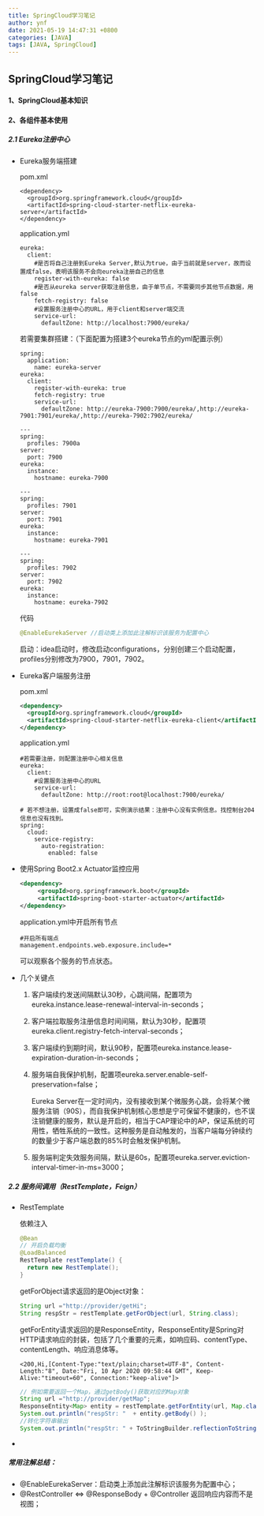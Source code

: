 ```yaml
---
title: SpringCloud学习笔记
author: ynf
date: 2021-05-19 14:47:31 +0800
categories: [JAVA]
tags: [JAVA, SpringCloud]
---
```


## SpringCloud学习笔记

#### 1、SpringCloud基本知识

#### 2、各组件基本使用

##### 2.1 Eureka注册中心 

- Eureka服务端搭建

  pom.xml

  ```
  <dependency>
  	<groupId>org.springframework.cloud</groupId>
  	<artifactId>spring-cloud-starter-netflix-eureka-server</artifactId>
  </dependency>
  ```

  application.yml

  ```
  eureka: 
    client:
      #是否将自己注册到Eureka Server,默认为true，由于当前就是server，故而设置成false，表明该服务不会向eureka注册自己的信息
      register-with-eureka: false
      #是否从eureka server获取注册信息，由于单节点，不需要同步其他节点数据，用false
      fetch-registry: false
      #设置服务注册中心的URL，用于client和server端交流
      service-url:                      
        defaultZone: http://localhost:7900/eureka/
  ```

  若需要集群搭建：（下面配置为搭建3个eureka节点的yml配置示例）

  ```
  spring:
    application:
      name: eureka-server
  eureka:
    client:
      register-with-eureka: true
      fetch-registry: true
      service-url:
        defaultZone: http://eureka-7900:7900/eureka/,http://eureka-7901:7901/eureka/,http://eureka-7902:7902/eureka/
  
  ---
  spring:
    profiles: 7900a
  server:
    port: 7900
  eureka:
    instance:
      hostname: eureka-7900
  
  ---
  spring:
    profiles: 7901
  server:
    port: 7901
  eureka:
    instance:
      hostname: eureka-7901
  
  ---
  spring:
    profiles: 7902
  server:
    port: 7902
  eureka:
    instance:
      hostname: eureka-7902
  ```

  代码

  ```java
  @EnableEurekaServer //启动类上添加此注解标识该服务为配置中心
  ```

  启动：idea启动时，修改启动configurations，分别创建三个启动配置，profiles分别修改为7900，7901，7902。



- Eureka客户端服务注册

  pom.xml

  ```xml
  <dependency>
  	<groupId>org.springframework.cloud</groupId>
  	<artifactId>spring-cloud-starter-netflix-eureka-client</artifactId>
  </dependency>
  ```

  application.yml

  ```
  #若需要注册，则配置注册中心相关信息
  eureka: 
    client:
      #设置服务注册中心的URL
      service-url:                      
        defaultZone: http://root:root@localhost:7900/eureka/
        
  # 若不想注册，设置成false即可，实例演示结果：注册中心没有实例信息。找控制台204信息也没有找到。
  spring: 
    cloud:
      service-registry:
        auto-registration:
          enabled: false
  ```

- 使用Spring Boot2.x Actuator监控应用

  ```xml
  <dependency>
       <groupId>org.springframework.boot</groupId>
       <artifactId>spring-boot-starter-actuator</artifactId>
  </dependency>
  ```

  application.yml中开启所有节点

  ```
  #开启所有端点
  management.endpoints.web.exposure.include=*
  ```

  可以观察各个服务的节点状态。

- 几个关键点

  1. 客户端续约发送间隔默认30秒，心跳间隔，配置项为eureka.instance.lease-renewal-interval-in-seconds；

  2. 客户端拉取服务注册信息时间间隔，默认为30秒，配置项eureka.client.registry-fetch-interval-seconds；

  3. 客户端续约到期时间，默认90秒，配置项eureka.instance.lease-expiration-duration-in-seconds；

  4. 服务端自我保护机制，配置项eureka.server.enable-self-preservation=false；

     Eureka Server在一定时间内，没有接收到某个微服务心跳，会将某个微服务注销（90S），而自我保护机制核心思想是宁可保留不健康的，也不误注销健康的服务，默认是开启的，相当于CAP理论中的AP，保证系统的可用性，牺牲系统的一致性。这种服务是自动触发的，当客户端每分钟续约的数量少于客户端总数的85%时会触发保护机制。

  5. 服务端判定失效服务间隔，默认是60s，配置项eureka.server.eviction-interval-timer-in-ms=3000；

##### 2.2 服务间调用（RestTemplate，Feign）

- RestTemplate

  依赖注入

  ```java
  @Bean
  // 开启负载均衡
  @LoadBalanced
  RestTemplate restTemplate() {
  	return new RestTemplate();
  }
  ```

  getForObject请求返回的是Object对象：

  ```java
  String url ="http://provider/getHi";
  String respStr = restTemplate.getForObject(url, String.class);
  ```

  getForEntity请求返回的是ResponseEntity，ResponseEntity是Spring对HTTP请求响应的封装，包括了几个重要的元素，如响应码、contentType、contentLength、响应消息体等。

  ```
  <200,Hi,[Content-Type:"text/plain;charset=UTF-8", Content-Length:"8", Date:"Fri, 10 Apr 2020 09:58:44 GMT", Keep-Alive:"timeout=60", Connection:"keep-alive"]>
  ```

  ```java
  // 例如需要返回一个Map，通过getBody()获取对应的Map对象
  String url ="http://provider/getMap";
  ResponseEntity<Map> entity = restTemplate.getForEntity(url, Map.class);
  System.out.println("respStr: "  + entity.getBody() );
  //转化字符串输出
  System.out.println("respStr: " + ToStringBuilder.reflectionToString(entity.getBody() ));
  ```

  

- 

##### 常用注解总结：

- @EnableEurekaServer：启动类上添加此注解标识该服务为配置中心；
- @RestController <=> @ResponseBody + @Controller 返回响应内容而不是视图；

